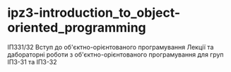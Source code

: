 # ipz3-introduction_to_object-oriented_programming
ІПЗ31/32 Вступ до об'єктно-орієнтованого програмування
Лекції та дабораторні роботи з об'єктно-орієнтованого програмування для груп ІПЗ-31 та ІПЗ-32
